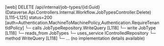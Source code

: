 [web] DELETE /api/internal/job-types/{id:Guid}  (Dataverse.Api.Controllers.Internal.Workflow.JobTypesController.Delete)  [L115–L125] status=200 [auth=Authentication.MachineToMachinePolicy,Authentication.RequireTenantIdPolicy]
  └─ calls JobTypeRepository.WriteQuery [L118]
  └─ write JobType [L118]
    └─ reads_from JobTypes
  └─ uses_service IControlledRepository<JobType>
    └─ method WriteQuery [L118]
      └─ ... (no implementation details available)

